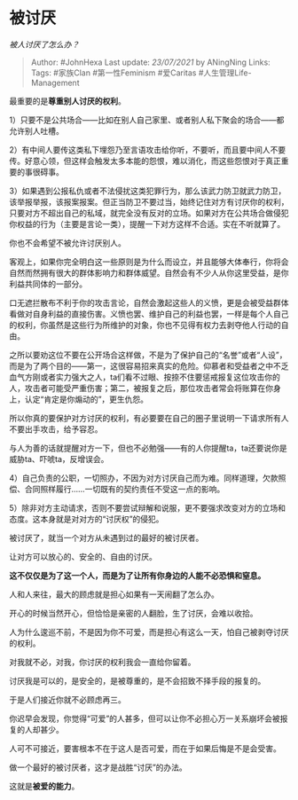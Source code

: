 # 被讨厌
*被人讨厌了怎么办？*

> Author: #JohnHexa
Last update: *23/07/2021* by ANingNing
Links:
Tags:  #家族Clan #第一性Feminism #爱Caritas #人生管理Life-Management 


最重要的是**尊重别人讨厌的权利**。

1）只要不是公共场合——比如在别人自己家里、或者别人私下聚会的场合——都允许别人吐槽。

2）有中间人要传这类私下埋怨乃至言语攻击给你听，不要听，而且要中间人不要传。好意心领，但这样会触发太多本能的怨恨，难以消化，而这些怨恨对于真正重要的事很碍事。

3）如果遇到公报私仇或者不法侵扰这类犯罪行为，那么该武力防卫就武力防卫，该举报举报，该报案报案。但正当防卫不要过当，始终记住对方有讨厌你的权利，只要对方不超出自己的私域，就完全没有反对的立场。如果对方在公共场合做侵犯你权益的行为（主要是言论一类），提醒一下对方这样不合适。实在不听就算了。

你也不会希望不被允许讨厌别人。

  


客观上，如果你完全明白这一些原则是为什么而设立，并且能够大体奉行，你将会自然而然拥有很大的群体影响力和群体威望。自然会有不少人从你这里受益，是你利益共同体的一部分。

口无遮拦散布不利于你的攻击言论，自然会激起这些人的义愤，更是会被受益群体看做对自身利益的直接伤害。义愤也罢、维护自己的利益也罢，一样是每个人自己的权利，你虽然是这些行为所维护的对象，你也不见得有权力去剥夺他人行动的自由。

之所以要劝这位不要在公开场合这样做，不是为了保护自己的“名誉”或者“人设”，而是为了两个目的——第一，这很容易招来真实的危险。仰慕者和受益者之中不乏血气方刚或者实力强大之人，ta们看不过眼、按捺不住要惩戒报复这位攻击你的人，攻击者可能受严重伤害；第二，被报复之后，那位攻击者常会将账算在你身上，认定“肯定是你煽动的”，更生仇怨。

所以你真的要保护对方讨厌的权利，有必要要在自己的圈子里说明一下请求所有人不要出手攻击，给予容忍。

与人为善的话就提醒对方一下，但也不必勉强——有的人你提醒ta，ta还要说你是威胁ta、吓唬ta，反增误会。

4）自己负责的公职，一切照办，不因为对方讨厌自己而为难。同样道理，欠款照偿、合同照样履行……一切既有的契约责任不受这一点的影响。

5）除非对方主动请求，否则不要尝试辩解和说服，更不要强求改变对方的立场和态度。这本身就是对对方的“讨厌权”的侵犯。

被讨厌了，就当一个对方从未遇到过的最好的被讨厌者。

让对方可以放心的、安全的、自由的讨厌。

**这不仅仅是为了这一个人，而是为了让所有你身边的人能不必恐惧和窒息。**

人和人来往，最大的顾虑就是担心如果有一天闹翻了怎么办。

开心的时候当然开心，但恰恰是亲密的人翻脸，生了讨厌，会难以收拾。

人为什么逡巡不前，不是因为你不可爱，而是担心有这么一天，怕自己被剥夺讨厌的权利。

对我就不必，对我，你讨厌的权利我会一直给你留着。

讨厌我是可以的，是安全的，是被尊重的，是不会招致不择手段的报复的。

于是人们接近你就不必顾虑再三。

你迟早会发现，你觉得“可爱”的人甚多，但可以让你不必担心万一关系崩坏会被报复的人却甚少。

人可不可接近，要害根本不在于这人是否可爱，而在于如果后悔是不是会受害。

做一个最好的被讨厌者，这才是战胜“讨厌”的办法。

这就是**被爱的能力**。



